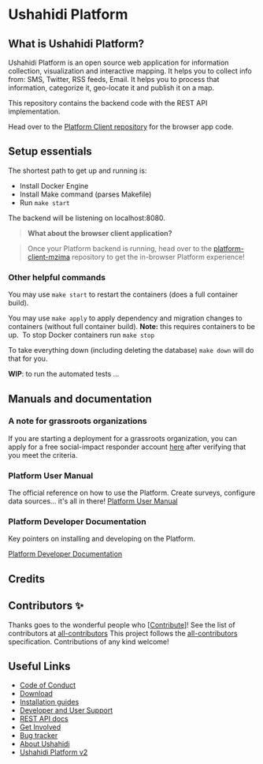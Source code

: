 [client]: https://github.com/ushahidi/platform-client
[download]: https://github.com/ushahidi/platform-release/releases
[setup-guides]: https://docs.ushahidi.com/platform-developer-documentation/development-and-code/setup_alternatives
[support]: https://www.ushahidi.com/support
[rest-api-docs]: https://docs.ushahidi.com/platform-developer-documentation/tech-stack/api-documentation
[getin]: https://www.ushahidi.com/support/get-involved
[issues]: https://github.com/ushahidi/platform/issues
[ush2]: https://github.com/ushahidi/Ushahidi_Web
[ushahidi]: http://ushahidi.com

Ushahidi Platform
=================

## What is Ushahidi Platform?

Ushahidi Platform is an open source web application for information collection, visualization and interactive mapping. It helps you to collect info from: SMS, Twitter, RSS feeds, Email. It helps you to process that information, categorize it, geo-locate it and publish it on a map.

This repository contains the backend code with the REST API implementation.

Head over to the [Platform Client repository][client] for the browser app code.

## Setup essentials

The shortest path to get up and running is:

- Install Docker Engine
- Install Make command (parses Makefile)
- Run `make start`

The backend will be listening on localhost:8080.

> **What about the browser client application?**

> Once your Platform backend is running, head over to the [platform-client-mzima](https://github.com/ushahidi/platform-client-mzima) repository to get the in-browser Platform experience!

### Other helpful commands

You may use `make start` to restart the containers (does a full container build).

You may use `make apply` to apply dependency and migration changes to containers (without full container build). **Note:** this requires containers to be up.
​
To stop Docker containers run `make stop`

To take everything down (including deleting the database) `make down` will do that for you.



**WIP**: to run the automated tests ...

## Manuals and documentation

### A note for grassroots organizations
If you are starting a deployment for a grassroots organization, you can apply for a free social-impact responder account [here](https://www.ushahidi.com/pricing/apply-for-free) after verifying that you meet the criteria.


### Platform User Manual

The official reference on how to use the Platform. Create surveys, configure data sources... it's all in there!
[Platform User Manual](https://docs.ushahidi.com/ushahidi-platform-user-manual/)

### Platform Developer Documentation

Key pointers on installing and developing on the Platform.

[Platform Developer Documentation](https://docs.ushahidi.com/platform-developer-documentation/)

## Credits

## Contributors ✨

Thanks goes to the wonderful people who [[Contribute](CONTRIBUTING.md)]! See the list of contributors at [all-contributors](docs/contributors-to-ushahidi.md)
This project follows the [all-contributors](https://github.com/all-contributors/all-contributors) specification. Contributions of any kind welcome!

## Useful Links
- [Code of Conduct](https://docs.ushahidi.com/platform-developer-documentation/code-of-conduct)
- [Download][download]
- [Installation guides][setup-guides]
- [Developer and User Support][support]
- [REST API docs][rest-api-docs]
- [Get Involved][getin]
- [Bug tracker][issues]
- [About Ushahidi][ushahidi]
- [Ushahidi Platform v2][ush2]
